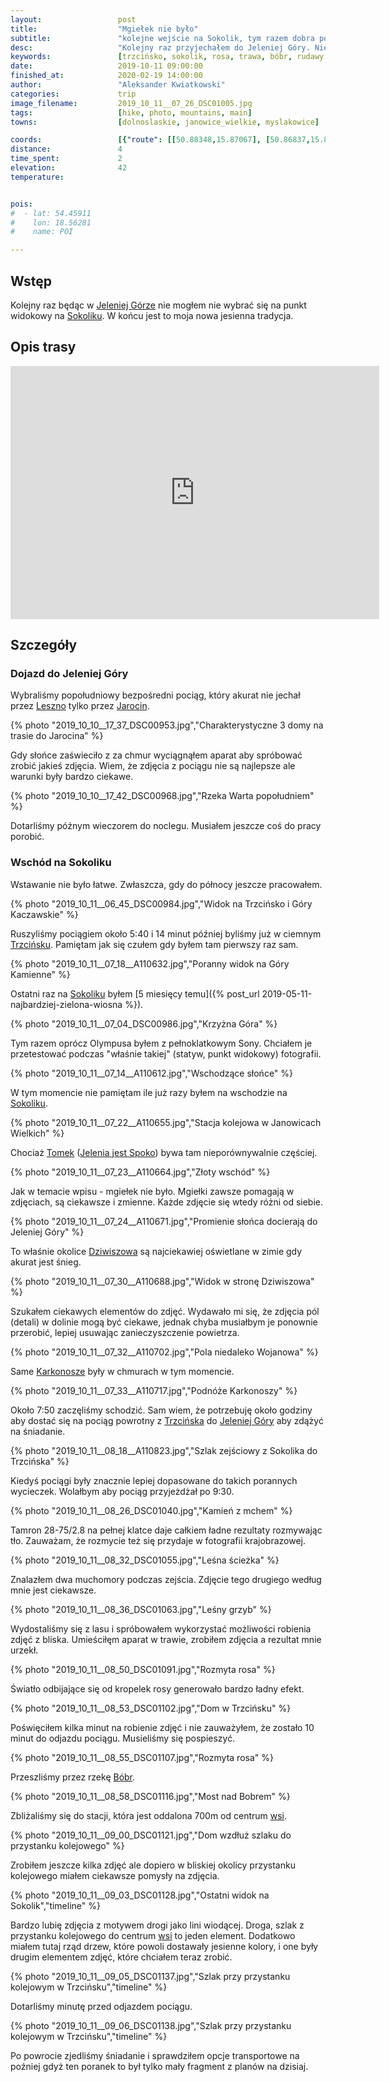 ```yaml
---
layout:                 post
title:                  "Mgiełek nie było"
subtitle:               "kolejne wejście na Sokolik, tym razem dobra pogoda nie jest dobrą pogodą, rosa dodaje uroku trawie"
desc:                   "Kolejny raz przyjechałem do Jeleniej Góry. Nie mogłem nie odwiedzić Sokolika gdyż jest to moja jesienna tradycja."
keywords:               [trzcińsko, sokolik, rosa, trawa, bóbr, rudawy janowickie]
date:                   2019-10-11 09:00:00
finished_at:            2020-02-19 14:00:00
author:                 "Aleksander Kwiatkowski"
categories:             trip
image_filename:         2019_10_11__07_26_DSC01005.jpg
tags:                   [hike, photo, mountains, main]
towns:                  [dolnoslaskie, janowice_wielkie, myslakowice]

coords:                 [{"route": [[50.88348,15.87067], [50.86837,15.87290], [50.86691,15.86818]], "type": "hike"}]
distance:               4
time_spent:             2
elevation:              42
temperature:            


pois:
#  - lat: 54.45911
#    lon: 18.56281
#    name: POI

---
```


[tesz]: http://www.tesz.pl/en/about-me/
[jelenia-jest-spoko]: https://www.facebook.com/JeleniajestSPOKO/

[wiki-jelenia-gora]: https://pl.wikipedia.org/wiki/Jelenia_G%C3%B3ra
[wiki-sokolik]: https://pl.wikipedia.org/wiki/Sokolik
[wiki-leszno]: https://pl.wikipedia.org/wiki/Leszno
[wiki-jarocin]: https://pl.wikipedia.org/wiki/Jarocin
[wiki-trzcinsko]: https://pl.wikipedia.org/wiki/Trzci%C5%84sko
[wiki-dziwiszow]: https://pl.wikipedia.org/wiki/Dziwisz%C3%B3w
[wiki-karkonosze]: https://pl.wikipedia.org/wiki/Karkonosze
[wiki-bobr-rzeka]: https://pl.wikipedia.org/wiki/B%C3%B3br_(dop%C5%82yw_Odry)

## Wstęp

Kolejny raz będąc w [Jeleniej Górze][wiki-jelenia-gora] nie mogłem nie wybrać się na punkt
widokowy na [Sokoliku][wiki-sokolik]. W końcu jest to moja nowa jesienna tradycja.

## Opis trasy

<iframe height='405' width='590' frameborder='0' allowtransparency='true' scrolling='no' src='https://www.strava.com/activities/2790197426/embed/9e972971a28d6cfee67031917ce1fe0256c6857e'></iframe>

## Szczegóły

### Dojazd do Jeleniej Góry

Wybraliśmy popołudniowy bezpośredni pociąg, który akurat nie jechał przez [Leszno][wiki-leszno]
tylko przez [Jarocin][wiki-jarocin].

{% photo "2019_10_10__17_37_DSC00953.jpg","Charakterystyczne 3 domy na trasie do Jarocina" %}

Gdy słońce zaświeciło z za chmur wyciągnąłem aparat aby spróbować zrobić jakieś zdjęcia.
Wiem, że zdjęcia z pociągu nie są najlepsze ale warunki były bardzo ciekawe.

{% photo "2019_10_10__17_42_DSC00968.jpg","Rzeka Warta popołudniem" %}

Dotarliśmy późnym wieczorem do noclegu. Musiałem jeszcze coś do pracy porobić.

### Wschód na Sokoliku

Wstawanie nie było łatwe. Zwłaszcza, gdy do północy jeszcze pracowałem.

{% photo "2019_10_11__06_45_DSC00984.jpg","Widok na Trzcińsko i Góry Kaczawskie" %}

Ruszyliśmy pociągiem około 5:40 i 14 minut później byliśmy już w ciemnym
[Trzcińsku][wiki-trzcinsko].
Pamiętam jak się czułem gdy byłem tam pierwszy raz sam.

{% photo "2019_10_11__07_18__A110632.jpg","Poranny widok na Góry Kamienne" %}

Ostatni raz na [Sokoliku][wiki-sokolik] byłem
[5 miesięcy temu]({% post_url 2019-05-11-najbardziej-zielona-wiosna %}).

{% photo "2019_10_11__07_04_DSC00986.jpg","Krzyżna Góra" %}

Tym razem oprócz Olympusa byłem z pełnoklatkowym Sony. Chciałem je przetestować
podczas "właśnie takiej" (statyw, punkt widokowy) fotografii.

<!--{% photo "2019_10_11__07_18__A110632.jpg","Poranny widok na Góry Kamienne" %}-->
{% photo "2019_10_11__07_14__A110612.jpg","Wschodzące słońce" %}

W tym momencie nie pamiętam ile już razy byłem na wschodzie na [Sokoliku][wiki-sokolik].

{% photo "2019_10_11__07_22__A110655.jpg","Stacja kolejowa w Janowicach Wielkich" %}

Chociaż [Tomek][tesz] ([Jelenia jest Spoko][jelenia-jest-spoko]) bywa
tam nieporównywalnie częściej.

{% photo "2019_10_11__07_23__A110664.jpg","Złoty wschód" %}

Jak w temacie wpisu - mgiełek nie było. Mgiełki zawsze pomagają w zdjęciach,
są ciekawsze i zmienne. Każde zdjęcie się wtedy różni od siebie.

{% photo "2019_10_11__07_24__A110671.jpg","Promienie słońca docierają do Jeleniej Góry" %}

To właśnie okolice [Dziwiszowa][wiki-dziwiszow] są najciekawiej oświetlane
w zimie gdy akurat jest śnieg.

{% photo "2019_10_11__07_30__A110688.jpg","Widok w stronę Dziwiszowa" %}

Szukałem ciekawych elementów do zdjęć. Wydawało mi się, że zdjęcia
pól (detali) w dolinie mogą być ciekawe, jednak chyba musiałbym je ponownie przerobić,
lepiej usuwając zanieczyszczenie powietrza.

{% photo "2019_10_11__07_32__A110702.jpg","Pola niedaleko Wojanowa" %}

Same [Karkonosze][wiki-karkonosze] były w chmurach w tym momencie.

{% photo "2019_10_11__07_33__A110717.jpg","Podnóże Karkonoszy" %}

Około 7:50 zaczęliśmy schodzić. Sam wiem, że potrzebuję około godziny aby dostać
się na pociąg powrotny z [Trzcińska][wiki-trzcinsko]
do [Jeleniej Góry][wiki-jelenia-gora] aby zdążyć na śniadanie.

{% photo "2019_10_11__08_18__A110823.jpg","Szlak zejściowy z Sokolika do Trzcińska" %}

Kiedyś pociągi były znacznie lepiej dopasowane do takich porannych wycieczek.
Wolałbym aby pociąg przyjeżdżał po 9:30.

{% photo "2019_10_11__08_26_DSC01040.jpg","Kamień z mchem" %}

Tamron 28-75/2.8 na pełnej klatce daje całkiem ładne rezultaty rozmywając tło.
Zauważam, że rozmycie też się przydaje w fotografii krajobrazowej.

{% photo "2019_10_11__08_32_DSC01055.jpg","Leśna ścieżka" %}

Znalazłem dwa muchomory podczas zejścia. Zdjęcie tego drugiego
według mnie jest ciekawsze.

{% photo "2019_10_11__08_36_DSC01063.jpg","Leśny grzyb" %}

Wydostaliśmy się z lasu i spróbowałem wykorzystać możliwości robienia zdjęć
z bliska. Umieściłęm aparat w trawie, zrobiłem zdjęcia
a rezultat mnie urzekł.

{% photo "2019_10_11__08_50_DSC01091.jpg","Rozmyta rosa" %}

Światło odbijające się od kropelek rosy generowało bardzo ładny efekt.

{% photo "2019_10_11__08_53_DSC01102.jpg","Dom w Trzcińsku" %}

Poświęciłem kilka minut na robienie zdjęć i nie zauważyłem, że zostało 10 minut
do odjazdu pociągu. Musieliśmy się pospieszyć.

{% photo "2019_10_11__08_55_DSC01107.jpg","Rozmyta rosa" %}

Przeszliśmy przez rzekę [Bóbr][wiki-bobr-rzeka].

{% photo "2019_10_11__08_58_DSC01116.jpg","Most nad Bobrem" %}

Zbliżaliśmy się do stacji, która jest oddalona 700m od centrum
[wsi][wiki-trzcinsko].

{% photo "2019_10_11__09_00_DSC01121.jpg","Dom wzdłuż szlaku do przystanku kolejowego" %}

Zrobiłem jeszcze kilka zdjęć ale dopiero w bliskiej okolicy
przystanku kolejowego miałem ciekawsze pomysły na zdjęcia.

{% photo "2019_10_11__09_03_DSC01128.jpg","Ostatni widok na Sokolik","timeline" %}

Bardzo lubię zdjęcia z motywem drogi jako lini wiodącej. Droga, szlak z przystanku
kolejowego do centrum [wsi][wiki-trzcinsko] to jeden element. Dodatkowo miałem tutaj
rząd drzew, które powoli dostawały jesienne kolory, i one były drugim elementem
zdjęć, które chciałem teraz zrobić.

{% photo "2019_10_11__09_05_DSC01137.jpg","Szlak przy przystanku kolejowym w Trzcińsku","timeline" %}

Dotarliśmy minutę przed odjazdem pociągu.

{% photo "2019_10_11__09_06_DSC01138.jpg","Szlak przy przystanku kolejowym w Trzcińsku","timeline" %}

Po powrocie zjedliśmy śniadanie i sprawdziłem opcje transportowe na poźniej
gdyż ten poranek to był tylko mały fragment z planów na dzisiaj.
